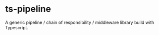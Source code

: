# ts-pipeline
A generic pipeline / chain of responsibility / middleware library build with Typescript.
